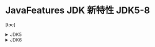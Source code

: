 # JavaFeatures  JDK 新特性 JDK5-8
[toc]
<details>
  <summary>JDK5</summary>

 1. 自动装箱与拆箱
 2. 静态导入
 3. 反射
</details>

<details>
  <summary>JDK6</summary>

</details>
